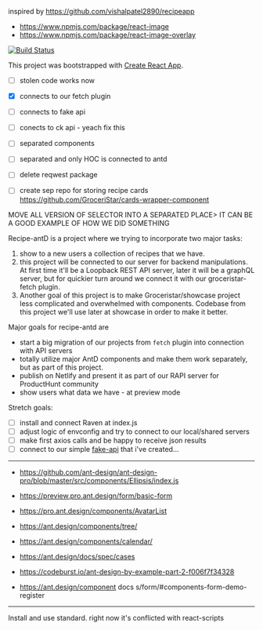inspired by https://github.com/vishalpatel2890/recipeapp

- https://www.npmjs.com/package/react-image
- https://www.npmjs.com/package/react-image-overlay

[![Build Status](https://travis-ci.org/ChickenKyiv/recipe-antd.svg?branch=master)](https://travis-ci.org/ChickenKyiv/recipe-antd)

This project was bootstrapped with [Create React App](https://github.com/facebook/create-react-app).

- [ ] stolen code works now
- [x] connects to our fetch plugin
- [ ] connects to fake api
- [ ] conects to ck api - yeach fix this
- [ ] separated components
- [ ] separated and only HOC is connected to antd

- [ ] delete reqwest package


- [ ] create sep repo for storing recipe cards https://github.com/GroceriStar/cards-wrapper-component



MOVE ALL VERSION OF SELECTOR INTO A SEPARATED PLACE> IT CAN BE A GOOD EXAMPLE OF HOW WE DID SOMETHING

Recipe-antD is a project where we trying to incorporate two major tasks:
1. show to a new users a collection of recipes that we have.
2. this project will be connected to our server for backend manipulations. At first time it'll be a Loopback REST API server, later it will be a graphQL server, but for quickier turn around we connect it with our groceristar-fetch plugin.
3. Another goal of this project is to make Groceristar/showcase project less complicated and overwhelmed with components.
Codebase from this project we'll use later at showcase in order to make it better.


<!--
[![Build Status](https://travis-ci.org/GroceriStar/showcase.svg?branch=master)](https://travis-ci.org/GroceriStar/showcase)
-->


Major goals for recipe-antd are
* start a big migration of our projects from `fetch` plugin into connection with API servers
* totally utilize major AntD components and make them work separately, but as part of this project.
* publish on Netlify and present it as part of our RAPI server for ProductHunt community
* show users what data we have - at preview mode

Stretch goals:
- [ ] install and connect Raven at index.js
- [ ] adjust logic of envconfig and try to connect to our local/shared servers
- [ ] make first axios calls and be happy to receive json results
- [ ] connect to our simple [fake-api](https://github.com/GroceriStar/fake-api) that i've created...

---




- https://github.com/ant-design/ant-design-pro/blob/master/src/components/Ellipsis/index.js
- https://preview.pro.ant.design/form/basic-form
- https://pro.ant.design/components/AvatarList
- https://ant.design/components/tree/
- https://ant.design/components/calendar/

- https://ant.design/docs/spec/cases

- https://codeburst.io/ant-design-by-example-part-2-f006f7f34328

- https://ant.design/component docs
s/form/#components-form-demo-register

---

Install and use standard. right now it's conflicted with react-scripts
